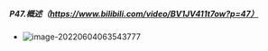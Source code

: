 ##### P47.概述（https://www.bilibili.com/video/BV1JV411t7ow?p=47）

- ![image-20220604063543777](http://1.15.139.112:5000/static/typoraFigureBed/image-20220604063543777.png)